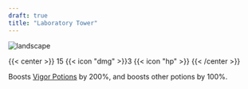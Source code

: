```yaml
---
draft: true
title: "Laboratory Tower"
---
```


![landscape](/images/towers/towerS_84.png)

{{< center >}}
15 {{< icon "dmg" >}}3 {{< icon "hp" >}}
{{< /center >}}

Boosts [Vigor Potions](/towers/vigor-potions) by 200%, and boosts other potions by 100%.